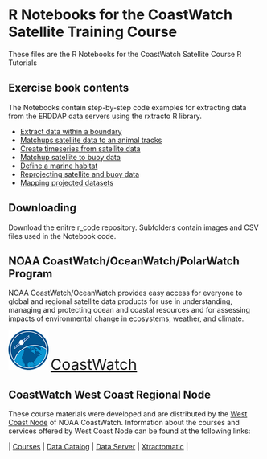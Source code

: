 
# R Notebooks for the CoastWatch Satellite Training Course  

These files are the R Notebooks for the CoastWatch Satellite Course R Tutorials 

## Exercise book contents  
The Notebooks contain step-by-step code examples for extracting data from the ERDDAP data servers using the rxtracto R library. 
* [Extract data within a boundary](extract_data_marine_sanctuary.md)  
* [Matchups satellite data to an animal tracks](matchup_satellite_track_data.md)
* [Create timeseries from satellite data](timeseries_satellite_data.md)
* [Matchup satellite to buoy data](matchup_satellite_buoy_data.md)
* [Define a marine habitat](define_marine_habitat.md)
* [Reprojecting satellite and buoy data](reprojecting_satellite_buoy_data.md)
* [Mapping projected datasets](mapping_projected_datasets.md)

## Downloading 
Download the enitre r_code repository. Subfolders contain images and CSV files used in the Notebook code. 

## NOAA CoastWatch/OceanWatch/PolarWatch Program  

NOAA CoastWatch/OceanWatch provides easy access for everyone to global and regional satellite data products for use in understanding, managing and protecting ocean and coastal resources and for assessing impacts of environmental change in ecosystems, weather, and climate.  

![](images/cw_logo_80.png)  <span style="color:blue;font-size:30px;">[CoastWatch](https://coastwatch.noaa.gov/)</span>


## CoastWatch West Coast Regional Node  

These course materials were developed and are distributed by the [West Coast Node](https://coastwatch.pfeg.noaa.gov/) of NOAA CoastWatch. Information about the courses and services offered by West Coast Node can be found at the following links:  

| [Courses](https://coastwatch.pfeg.noaa.gov/courses/satellite_course.html) | [Data Catalog](https://coastwatch.pfeg.noaa.gov/data.html) | [Data Server](https://coastwatch.pfeg.noaa.gov/erddapinfo/index.html) |  [Xtractomatic](https://coastwatch.pfeg.noaa.gov/xtracto/) |
